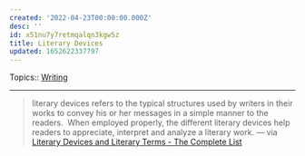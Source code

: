 ```yaml
---
created: '2022-04-23T00:00:00.000Z'
desc: ''
id: x51nu7y7retmqalqn3kgw5z
title: Literary Devices
updated: 1652622337797
---
```

   
Topics::  [Writing](../topics/writing.md)   
   
   
---   
> literary devices refers to the typical structures used by writers in their works to convey his or her messages in a simple manner to the readers.  When employed properly, the different literary devices help readers to appreciate, interpret and analyze a literary work. — via [Literary Devices and Literary Terms - The Complete List](https://literarydevices.net/)